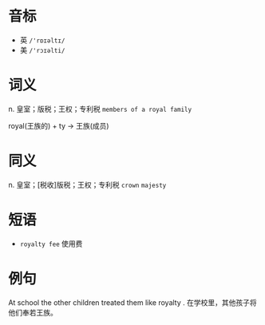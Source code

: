 # 音标

- 英 `/'rɒɪəltɪ/`
- 美 `/'rɔɪəlti/`

# 词义

n. 皇室；版税；王权；专利税
`members of a royal family`



royal(王族的) + ty → 王族(成员)

# 同义

n. 皇室；[税收]版税；王权；专利税
`crown` `majesty`

# 短语

- `royalty fee` 使用费

# 例句

At school the other children treated them like royalty .
在学校里，其他孩子将他们奉若王族。


